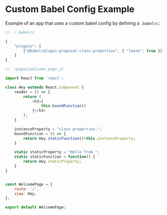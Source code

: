 <!---






    WARNING, READ THIS.
    This is a computed file. Do not edit.
    Edit `/examples/babel/readme.template.md` instead.












    WARNING, READ THIS.
    This is a computed file. Do not edit.
    Edit `/examples/babel/readme.template.md` instead.












    WARNING, READ THIS.
    This is a computed file. Do not edit.
    Edit `/examples/babel/readme.template.md` instead.












    WARNING, READ THIS.
    This is a computed file. Do not edit.
    Edit `/examples/babel/readme.template.md` instead.












    WARNING, READ THIS.
    This is a computed file. Do not edit.
    Edit `/examples/babel/readme.template.md` instead.






-->

# Custom Babel Config Example

Example of an app that uses a custom babel config by defining a `.babelrc`:

~~~js
// ./.babelrc

{
    "plugins": [
        ["@babel/plugin-proposal-class-properties", { "loose": true }]
    ]
}
~~~

~~~js
// ./pages/welcome.page.js

import React from 'react';

class Hey extends React.Component {
    render = () => {
        return (
            <h3>{
                this.boundFunction()
            }</h3>
        );
    }

    instanceProperty = "class properties.";
    boundFunction = () => {
        return Hey.staticFunction()+this.instanceProperty;
    }

    static staticProperty = "Hello from ";
    static staticFunction = function() {
        return Hey.staticProperty;
    }
}


const WelcomePage = {
    route: '/',
    view: Hey,
};

export default WelcomePage;
~~~

<!---






    WARNING, READ THIS.
    This is a computed file. Do not edit.
    Edit `/examples/babel/readme.template.md` instead.












    WARNING, READ THIS.
    This is a computed file. Do not edit.
    Edit `/examples/babel/readme.template.md` instead.












    WARNING, READ THIS.
    This is a computed file. Do not edit.
    Edit `/examples/babel/readme.template.md` instead.












    WARNING, READ THIS.
    This is a computed file. Do not edit.
    Edit `/examples/babel/readme.template.md` instead.












    WARNING, READ THIS.
    This is a computed file. Do not edit.
    Edit `/examples/babel/readme.template.md` instead.






-->
